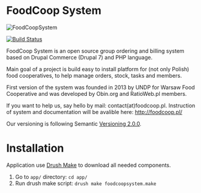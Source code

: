 FoodCoop System
==============
![FoodCoopSystem](http://www.foodcoop.pl/images/logo.png)

[![Build Status](https://travis-ci.org/FoodCoopSystem/foodcoopsystem.svg)](https://travis-ci.org/FoodCoopSystem/foodcoopsystem)

FoodCoop System is an open source group ordering and billing system based on Drupal Commerce (Drupal 7) and PHP language.

Main goal of a project is build easy to install platform for (not only Polish) food cooperatives, to help manage orders, stock, tasks and members.

 First version of the system was founded in 2013 by UNDP for Warsaw Food Cooperative and was developed by Obin.org and RatioWeb.pl members. 
 
  If you want to help us, say hello by mail: contact(at)foodcoop.pl. Instruction of system and documentation will be avalible here: http://foodcoop.pl/  

Our versioning is following Semantic [Versioning 2.0.0](http://semver.org/).


Installation
==============

Application use [Drush Make](https://www.drupal.org/project/drush_make) to download all needed components.


1. Go to `app/` directory: `cd app/`
1. Run drush make script: `drush make foodcoopsystem.make`
